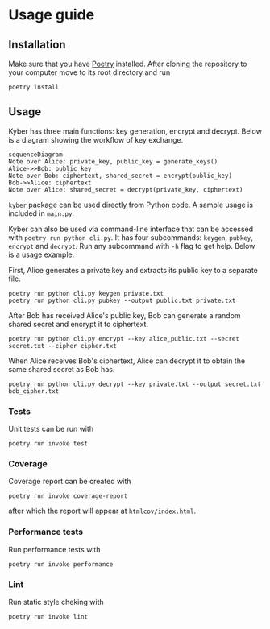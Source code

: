 # Usage guide

## Installation

Make sure that you have [Poetry](https://python-poetry.org/) installed. After cloning the repository to your computer move to its root directory and run

```
poetry install
```

## Usage

Kyber has three main functions: key generation, encrypt and decrypt. Below is a diagram showing the workflow of key exchange.

```mermaid
sequenceDiagram
Note over Alice: private_key, public_key = generate_keys()
Alice->>Bob: public_key
Note over Bob: ciphertext, shared_secret = encrypt(public_key)
Bob->>Alice: ciphertext
Note over Alice: shared_secret = decrypt(private_key, ciphertext)
```

`kyber` package can be used directly from Python code. A sample usage is included in  `main.py`.

Kyber can also be used via command-line interface that can be accessed with `poetry run python cli.py`. It has four subcommands: `keygen`, `pubkey`, `encrypt` and `decrypt`. Run any subcommand with `-h` flag to get help. Below is a usage example:

First, Alice generates a private key and extracts its public key to a separate file.

```
poetry run python cli.py keygen private.txt
poetry run python cli.py pubkey --output public.txt private.txt
```

After Bob has received Alice's public key, Bob can generate a random shared secret and encrypt it to ciphertext.

```
poetry run python cli.py encrypt --key alice_public.txt --secret secret.txt --cipher cipher.txt
```

When Alice receives Bob's ciphertext, Alice can decrypt it to obtain the same shared secret as Bob has.

```
poetry run python cli.py decrypt --key private.txt --output secret.txt bob_cipher.txt
```

### Tests

Unit tests can be run with

```
poetry run invoke test
```

### Coverage

Coverage report can be created with

```
poetry run invoke coverage-report
```

after which the report will appear at `htmlcov/index.html`.

### Performance tests

Run performance tests with

```
poetry run invoke performance
```

### Lint

Run static style cheking with

```
poetry run invoke lint
```
